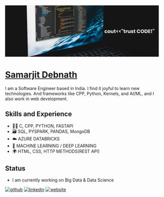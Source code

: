 ![Software Development](https://github.com/SamarjitDebnath/SamarjitDebnath/blob/main/banner.png)

# [Samarjit Debnath](https://samarjitdebnath.github.io/)
I am a Software Engineer based in India. I find it joyful to learn new technologies. And frameworks like CPP, Python, Kernels, and AI/ML, and I also work in web development.

## Skills and Experience  
* 🧑‍💻 C, CPP, PYTHON, FASTAPI
* 🗃️ SQL, PYSPARK, PANDAS, MongoDB
* ☁️ AZURE DATABRICKS
* 🤖 MACHINE LEARNING / DEEP LEARNING
* 🌍 HTML, CSS, HTTP METHODS(REST API)

## Status
- I am currently working on Big Data & Data Science 

[<img src='https://cdn.jsdelivr.net/npm/simple-icons@3.0.1/icons/github.svg' alt='github' height='30'>](https://github.com/SamarjitDebnath)  [<img src='https://cdn.jsdelivr.net/npm/simple-icons@3.0.1/icons/linkedin.svg' alt='linkedin' height='30'>](https://www.linkedin.com/in/samarjit-debnath/)  [<img src='https://cdn.jsdelivr.net/npm/simple-icons@3.0.1/icons/icloud.svg' alt='website' height='30'>](https://samarjitdebnath.github.io/Digital_Portfolio/)
